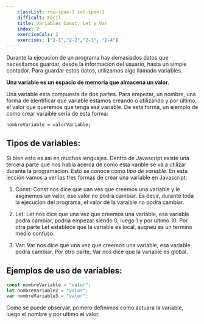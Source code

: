 ```yaml
---
    classList: row-span-1 col-span-1
    difficult: Fácil
    title: Variables Const, Let y Var
    index: 2
    exerciceCols: 2
    exercises: ["2-1","2-2","2-3", "2-4"]
---
```


Durante la ejecucion de un programa hay demasiados datos que necesitamos guardar, desde la informacion del usuario, hasta un simple contador. Para guardar estos datos, utilizamos algo llamado variables.

**Una variable es un espacio de memoria que almacena un valor.**

Una variable esta compuesta de dos partes. Para empezar, un nombre, una forma de identificar que variable estamos creando o utilizando y por último, el valor que queremos que tenga esa variable. De esta forma, un ejemplo de como crear varaible seria de esta forma:

`nombreVariable = valorVariable;`

## Tipos de variables:

Si bien esto es asi en muchos lenguajes. Dentro de Javascript existe una tercera parte que nos habla acerca de como esta varible se va a utilizar durante la programacion. Esto se conoce como _tipo de variable_. En esta lección vamos a ver las tres formas de crear una variable en Javascript:

1. Const: Const nos dice que uan ves que creemos una variable y le asginemos un valor, ese valor no podra cambiar. Es decir, durante toda la ejecucion del programa, el valor de la varaible no podra cambiar.

2. Let: Let nos dice que una vez que creemos una variable, esa variable podra cambiar, podria empezar siendo 0, luego 1 y por ultimo 10. Por otra parte Let establece que la variable es local, auqneu es un termino medio confuso.

3. Var: Var nos dice que una vez que creemos una variable, esa variable podra cambiar. Por otro parte, Var nos dice que la variable es global.

## Ejemplos de uso de variables:

```js
const nombreVariable = "valor";
let nombreVariable2 = "valor";
var nombreVariable3 = "valor";
```

Como se puede observar, primero definimos como actuara la variable, luego el nombre y por ultimo el valor.
